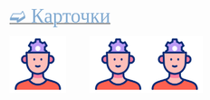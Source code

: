 
[<span style="color: #81AAD1; font-family: Corbel Light;font-size: 250%">➫ Карточки</span>](1_Allergy-1.md)<br/>

<img src="./critical-thinking.gif" alt="drawing" width="100"/>&emsp;&emsp;&emsp;<img src="./critical-thinking.gif" alt="drawing" width="100"/><img src="./critical-thinking.gif" alt="drawing" width="100"/>
<br/>




